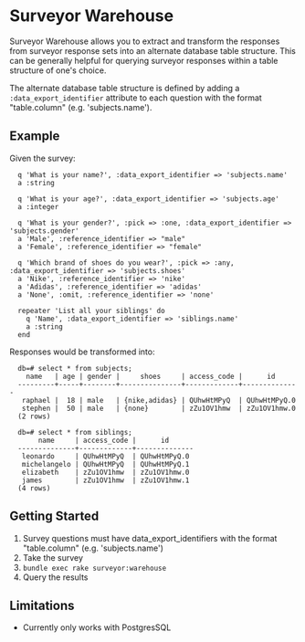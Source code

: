 # Surveyor Warehouse

Surveyor Warehouse allows you to extract and transform the responses from 
surveyor response sets into an alternate database table structure. This 
can be generally helpful for querying surveyor responses within a table
structure of one's choice.

The alternate database table structure is defined by adding a
`:data_export_identifier` attribute to each question with the 
format "table.column" (e.g. 'subjects.name').

## Example

Given the survey:
```
  q 'What is your name?', :data_export_identifier => 'subjects.name'
  a :string

  q 'What is your age?', :data_export_identifier => 'subjects.age'
  a :integer

  q 'What is your gender?', :pick => :one, :data_export_identifier => 'subjects.gender'
  a 'Male', :reference_identifier => "male"
  a 'Female', :reference_identifier => "female"

  q 'Which brand of shoes do you wear?', :pick => :any, :data_export_identifier => 'subjects.shoes'
  a 'Nike', :reference_identifier => 'nike'
  a 'Adidas', :reference_identifier => 'adidas'
  a 'None', :omit, :reference_identifier => 'none'

  repeater 'List all your siblings' do
    q 'Name', :data_export_identifier => 'siblings.name' 
    a :string
  end
```

Responses would be transformed into:

```
  db=# select * from subjects;
    name   | age | gender |     shoes     | access_code |      id
  ---------+-----+--------+---------------+-------------+--------------
   raphael |  18 | male   | {nike,adidas} | QUhwHtMPyQ  | QUhwHtMPyQ.0
   stephen |  50 | male   | {none}        | zZu1OV1hmw  | zZu1OV1hmw.0
  (2 rows)

  db=# select * from siblings;
       name     | access_code |      id
  --------------+-------------+--------------
   leonardo     | QUhwHtMPyQ  | QUhwHtMPyQ.0
   michelangelo | QUhwHtMPyQ  | QUhwHtMPyQ.1
   elizabeth    | zZu1OV1hmw  | zZu1OV1hmw.0
   james        | zZu1OV1hmw  | zZu1OV1hmw.1
  (4 rows)
```


## Getting Started

1. Survey questions must have data_export_identifiers with the 
   format "table.column" (e.g. 'subjects.name')
2. Take the survey
3. `bundle exec rake surveyor:warehouse`
4. Query the results



## Limitations

* Currently only works with PostgresSQL
